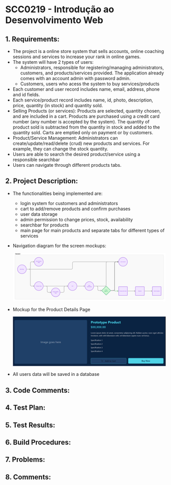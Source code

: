 # SCC0219 - Introdução ao Desenvolvimento Web <br/>

## 1. Requirements:
  * The project is a online store system that sells accounts, online coaching sessions and services to increase your rank in online games.
  * The system will have 2 types of users:
      - Administrators, responsible for registering/managing administrators, customers, and products/services provided. The application already comes with an account admin            with password admin.
      - Customers, users who acess the system to buy services/products
  * Each customer and user record includes name, email, address, phone and id fields.
  * Each service/product record includes name, id, photo, description, price, quantity (in stock) and quantity sold.
  * Selling Products (or services): Products are selected, quantity chosen, and are included in a cart. Products are purchased using a credit card number (any number is            accepted by the system). The quantity of product sold is subtracted from the quantity in stock and added to the quantity sold. Carts are emptied only on payment or by          customers.
  * Product/Service Management: Administrators can create/update/read/delete (crud) new products and services. For example, they can change the stock quantity.
  * Users are able to search the desired product/service using a responsible searchbar
  * Users can navigate through different products tabs.

## 2. Project Description:
  * The functionalities being implemented are:
     - login system for customers and administrators
     - cart to add/remove products and confirm purchases
     - user data storage
     - admin permission to change prices, stock, availability
     - searchbar for products
     - main page for main products and separate tabs for different types of services

   * Navigation diagram for the screen mockups:
     <p align="center">
      <img src="naviDiagram.png" alt="Diagram"/>
     </p>

   * Mockup for the Product Details Page
     <p>
      <img src="prodDetails.png" alt="Details"/>
     </p>

   * All users data will be saved in a database

## 3. Code Comments:

## 4. Test Plan:

## 5. Test Results:

## 6. Build Procedures:

## 7. Problems:

## 8. Comments:
